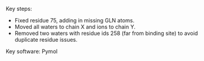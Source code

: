 Key steps:

* Fixed residue 75, adding in missing GLN atoms.
* Moved all waters to chain X and ions to chain Y.
* Removed two waters with residue ids 258 (far from binding site) to avoid duplicate residue issues.

Key software:
Pymol
